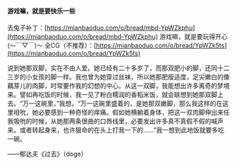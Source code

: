 #### 游戏嘛，就是要快乐一些

去兔子补丁：[https://mianbaoduo.com/o/bread/mbd-YpWZkphu](https://mianbaoduo.com/o/bread/mbd-YpWZkphu)
游戏嘛，就是要玩得开心(～￣▽￣)～
全CG（不推荐）：[https://mianbaoduo.com/o/bread/YpWZk5ts](https://mianbaoduo.com/o/bread/YpWZk5ts)

说到她那双脚，实在不由人爱。她已经有二十多岁了，而那双肥小的脚，还同十二三岁的小女孩的脚一样。我也曾为她穿过丝袜，所以她那肥瘦适度，足尖嫩白的像藕芽儿的肉脚，时常要作我的幻想的中心。从这一双脚，我能想出许多离奇的梦境来。譬如再吃饭的时候，我一见了粉白糯润的香稻米饭，就会联想到她那双脚上去。“万一这碗里，”我想，“万一这碗里盛着的，是她那双嫩脚，那么我这样的在这里咀吮，她必要感到一种奇怪的痒痛。假如她横躺着身体，把这一双肉脚伸出来任我吸吮的时候，从她那两条很曲的口唇线里，必要发出许多真不真假不假的喊声来。或者转起身来，也许狠命的在头上打我一下的……”我一想到此地饭就要多吃一碗。

——郁达夫《过去》（doge）